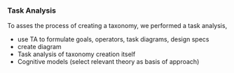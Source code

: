 ### Task Analysis

To asses the process of creating a taxonomy, we performed a task analysis, 

- use TA to formulate goals, operators, task diagrams, design specs
- create diagram
- Task analysis of taxonomy creation itself
- Cognitive models (select relevant theory as basis of approach)
